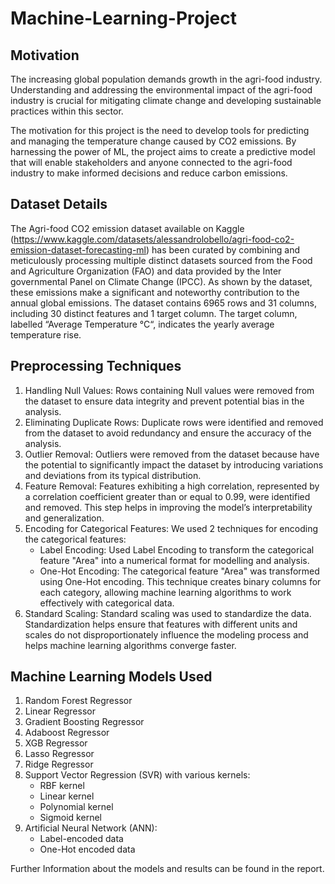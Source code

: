 # Machine-Learning-Project

## Motivation
The increasing global population demands growth in the agri-food industry. Understanding and addressing the environmental impact of the agri-food industry is crucial for mitigating climate change and developing sustainable practices within this sector.

The motivation for this project is the need to develop tools for predicting and managing the temperature change caused by CO2 emissions. By harnessing the power of ML, the project aims to create a predictive model that will enable stakeholders and anyone connected to the agri-food industry to make informed decisions and reduce carbon emissions.

## Dataset Details
The Agri-food CO2 emission dataset available on Kaggle (https://www.kaggle.com/datasets/alessandrolobello/agri-food-co2-emission-dataset-forecasting-ml) has been curated by combining and meticulously processing multiple distinct datasets sourced from the Food and Agriculture Organization (FAO) and data provided by the Inter governmental Panel on Climate Change (IPCC). As shown by the dataset, these emissions make a significant and noteworthy contribution to the annual global emissions. The dataset contains 6965 rows and 31 columns, including 30 distinct features and 1 target column. The target column, labelled “Average Temperature °C“, indicates the yearly average temperature rise.

## Preprocessing Techniques
1) Handling Null Values: Rows containing Null values were removed from the dataset to ensure data integrity and prevent potential bias in the analysis.
2) Eliminating Duplicate Rows: Duplicate rows were identified and removed from the dataset to avoid redundancy and ensure the accuracy of the analysis.
3) Outlier Removal:  Outliers were removed from the dataset because have the potential to significantly impact the dataset by introducing variations and deviations from its typical distribution.
4) Feature Removal: Features exhibiting a high correlation, represented by a correlation coefficient greater than or equal to 0.99, were identified and removed. This step helps in improving the model’s interpretability and generalization.
5) Encoding for Categorical Features: We used 2 techniques for encoding the categorical features:
    - Label Encoding: Used Label Encoding to transform the categorical feature "Area" into a numerical format for modelling and analysis.
    - One-Hot Encoding: The categorical feature "Area" was transformed using One-Hot encoding. This technique creates binary columns for each category, allowing machine learning algorithms to work effectively         with categorical data.
6) Standard Scaling: Standard scaling was used to standardize the data. Standardization helps ensure that features with different units and scales do not disproportionately influence the modeling process and helps machine learning algorithms converge faster.

## Machine Learning Models Used
1) Random Forest Regressor
2) Linear Regressor
3) Gradient Boosting Regressor
4) Adaboost Regressor
5) XGB Regressor
6) Lasso Regressor
7) Ridge Regressor
8) Support Vector Regression (SVR) with various kernels: 
      - RBF kernel
      - Linear kernel
      - Polynomial kernel
      - Sigmoid kernel
9) Artificial Neural Network (ANN):
      - Label-encoded data 
      - One-Hot encoded data

Further Information about the models and results can be found in the report.
